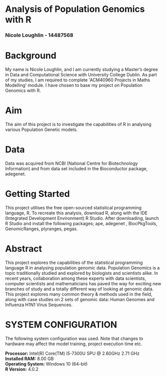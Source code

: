 # Analysis of Population Genomics with R
### Nicole Loughlin - 14487568

# Background
My name is Nicole Loughlin, and I am currently studying a Master’s degree in Data and Computational Science with University College Dublin. As part of my studies, I am required to complete 'ACM40960 Projects in Maths Modelling' module. I have chosen to base my project on Population Genomics with R.

# Aim
The aim of this project is to investigate the capabilities of R in analysing various Population Genetic models.

# Data
Data was acquired from NCBI (National Centre for Biotechnology Information) and from data set included in the Bioconductor package, adegenet.

# Getting Started
This project utilises the free open-sourced statistical programming language, R. To recreate this analysis, download R, along with the IDE (Integrated Development Environment) R Studio. After downloading, launch R Studio and install the following packages; ape, adegenet , BiocPkgTools, GenomicRanges, plyranges, pegas. 


# Abstract
This project explores the capabilities of the statistical programming language R in analysing population genomic data. Population Genomics is a topic traditionally studied and explored by biologists and scientists alike. In recent years, collaboration among these experts with data scientists, computer scientists and mathematicians has paved the way for exciting new branches of study and a totally different way of looking at genomic data. This project explores many common theory & methods used in the field, along with case studies on 2 sets of genomic data: Human Genomes and Influenza H1N1 Virus Sequences. 

# SYSTEM CONFIGURATION

The following system configuration was used. Note that changes to hardware may affect the model training, project execution time etc.

**Processor:** Intel(R) Core(TM) i5-7300U SPU @ 2.60GHz 2.71 GHz\
**Installed RAM:** 8.00 GB\
**Operating System:** Windows 10 (64-bit)\
**R Version:** 4.0.2

